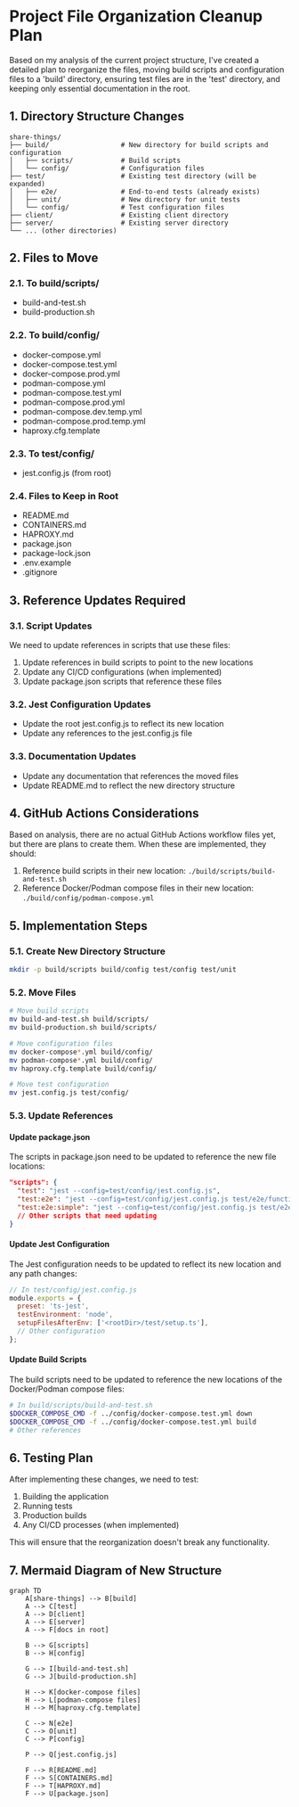 # Project File Organization Cleanup Plan

Based on my analysis of the current project structure, I've created a detailed plan to reorganize the files, moving build scripts and configuration files to a 'build' directory, ensuring test files are in the 'test' directory, and keeping only essential documentation in the root.

## 1. Directory Structure Changes

```
share-things/
├── build/                  # New directory for build scripts and configuration
│   ├── scripts/            # Build scripts
│   └── config/             # Configuration files
├── test/                   # Existing test directory (will be expanded)
│   ├── e2e/                # End-to-end tests (already exists)
│   ├── unit/               # New directory for unit tests
│   └── config/             # Test configuration files
├── client/                 # Existing client directory
├── server/                 # Existing server directory
└── ... (other directories)
```

## 2. Files to Move

### 2.1. To build/scripts/
- build-and-test.sh
- build-production.sh

### 2.2. To build/config/
- docker-compose.yml
- docker-compose.test.yml
- docker-compose.prod.yml
- podman-compose.yml
- podman-compose.test.yml
- podman-compose.prod.yml
- podman-compose.dev.temp.yml
- podman-compose.prod.temp.yml
- haproxy.cfg.template

### 2.3. To test/config/
- jest.config.js (from root)

### 2.4. Files to Keep in Root
- README.md
- CONTAINERS.md
- HAPROXY.md
- package.json
- package-lock.json
- .env.example
- .gitignore

## 3. Reference Updates Required

### 3.1. Script Updates
We need to update references in scripts that use these files:

1. Update references in build scripts to point to the new locations
2. Update any CI/CD configurations (when implemented)
3. Update package.json scripts that reference these files

### 3.2. Jest Configuration Updates
- Update the root jest.config.js to reflect its new location
- Update any references to the jest.config.js file

### 3.3. Documentation Updates
- Update any documentation that references the moved files
- Update README.md to reflect the new directory structure

## 4. GitHub Actions Considerations

Based on analysis, there are no actual GitHub Actions workflow files yet, but there are plans to create them. When these are implemented, they should:

1. Reference build scripts in their new location: `./build/scripts/build-and-test.sh`
2. Reference Docker/Podman compose files in their new location: `./build/config/podman-compose.yml`

## 5. Implementation Steps

### 5.1. Create New Directory Structure
```bash
mkdir -p build/scripts build/config test/config test/unit
```

### 5.2. Move Files
```bash
# Move build scripts
mv build-and-test.sh build/scripts/
mv build-production.sh build/scripts/

# Move configuration files
mv docker-compose*.yml build/config/
mv podman-compose*.yml build/config/
mv haproxy.cfg.template build/config/

# Move test configuration
mv jest.config.js test/config/
```

### 5.3. Update References

#### Update package.json
The scripts in package.json need to be updated to reference the new file locations:

```json
"scripts": {
  "test": "jest --config=test/config/jest.config.js",
  "test:e2e": "jest --config=test/config/jest.config.js test/e2e/functional/functional-tests.test.ts",
  "test:e2e:simple": "jest --config=test/config/jest.config.js test/e2e/functional/simple-test.test.ts",
  // Other scripts that need updating
}
```

#### Update Jest Configuration
The Jest configuration needs to be updated to reflect its new location and any path changes:

```js
// In test/config/jest.config.js
module.exports = {
  preset: 'ts-jest',
  testEnvironment: 'node',
  setupFilesAfterEnv: ['<rootDir>/test/setup.ts'],
  // Other configuration
};
```

#### Update Build Scripts
The build scripts need to be updated to reference the new locations of the Docker/Podman compose files:

```bash
# In build/scripts/build-and-test.sh
$DOCKER_COMPOSE_CMD -f ../config/docker-compose.test.yml down
$DOCKER_COMPOSE_CMD -f ../config/docker-compose.test.yml build
# Other references
```

## 6. Testing Plan

After implementing these changes, we need to test:

1. Building the application
2. Running tests
3. Production builds
4. Any CI/CD processes (when implemented)

This will ensure that the reorganization doesn't break any functionality.

## 7. Mermaid Diagram of New Structure

```mermaid
graph TD
    A[share-things] --> B[build]
    A --> C[test]
    A --> D[client]
    A --> E[server]
    A --> F[docs in root]
    
    B --> G[scripts]
    B --> H[config]
    
    G --> I[build-and-test.sh]
    G --> J[build-production.sh]
    
    H --> K[docker-compose files]
    H --> L[podman-compose files]
    H --> M[haproxy.cfg.template]
    
    C --> N[e2e]
    C --> O[unit]
    C --> P[config]
    
    P --> Q[jest.config.js]
    
    F --> R[README.md]
    F --> S[CONTAINERS.md]
    F --> T[HAPROXY.md]
    F --> U[package.json]